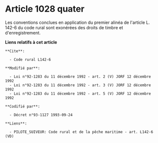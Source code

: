 # Article 1028 quater

Les conventions conclues en application du premier alinéa de l'article L. 142-6 du code rural sont exonérées des droits de
timbre et d'enregistrement.

**Liens relatifs à cet article**

	**Cite**:

	  - Code rural L142-6

	**Modifié par**:

	  - Loi n°92-1283 du 11 décembre 1992 - art. 2 (V) JORF 12 décembre 1992
	  - Loi n°92-1283 du 11 décembre 1992 - art. 3 (V) JORF 12 décembre 1992
	  - Loi n°92-1283 du 11 décembre 1992 - art. 5 (V) JORF 12 décembre 1992

	**Codifié par**:

	  - Décret n°93-1127 1993-09-24

	**Liens**:

	  - PILOTE_SUIVEUR: Code rural et de la pêche maritime - art. L142-6 (VD)
